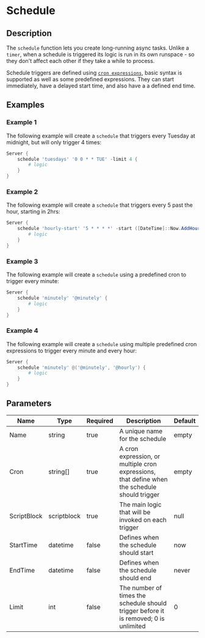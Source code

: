 # Schedule

## Description

The `schedule` function lets you create long-running async tasks. Unlike a `timer`, when a schedule is triggered its logic is run in its own runspace - so they don't affect each other if they take a while to process.

Schedule triggers are defined using [`cron expressions`](../../../Tutorials/Misc/CronExpressions), basic syntax is supported as well as some predefined expressions. They can start immediately, have a delayed start time, and also have a a defined end time.

## Examples

### Example 1

The following example will create a `schedule` that triggers every Tuesday at midnight, but will only trigger 4 times:

```powershell
Server {
    schedule 'tuesdays' '0 0 * * TUE' -limit 4 {
        # logic
    }
}
```

### Example 2

The following example will create a `schedule` that triggers every 5 past the hour, starting in 2hrs:

```powershell
Server {
    schedule 'hourly-start' '5 * * * *' -start ([DateTime]::Now.AddHours(2)) {
        # logic
    }
}
```

### Example 3

The following example will create a `schedule` using a predefined cron to trigger every minute:

```powershell
Server {
    schedule 'minutely' '@minutely' {
        # logic
    }
}
```

### Example 4

The following example will create a `schedule` using multiple predefined cron expressions to trigger every minute and every hour:

```powershell
Server {
    schedule 'minutely' @('@minutely', '@hourly') {
        # logic
    }
}
```

## Parameters

| Name | Type | Required | Description | Default |
| ---- | ---- | -------- | ----------- | ------- |
| Name | string | true | A unique name for the schedule | empty |
| Cron | string[] | true | A cron expression, or multiple cron expressions, that define when the schedule should trigger | empty |
| ScriptBlock | scriptblock | true | The main logic that will be invoked on each trigger | null |
| StartTime | datetime | false | Defines when the schedule should start | now |
| EndTime | datetime | false | Defines when the schedule should end | never |
| Limit | int | false | The number of times the schedule should trigger before it is removed; 0 is unlimited | 0 |
